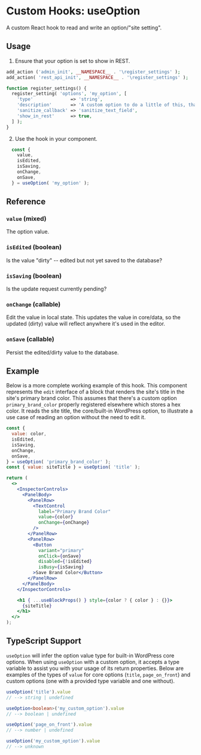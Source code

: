 # Custom Hooks: useOption

A custom React hook to read and write an option/"site setting".

## Usage

1. Ensure that your option is set to show in REST.
```php
add_action ('admin_init', __NAMESPACE__ . '\register_settings' );
add_action( 'rest_api_init', __NAMESPACE__ . '\register_settings' );

function register_settings() {
  register_setting( 'options', 'my_option', [
    'type'              => 'string',
    'description'       => 'A custom option to do a little of this, that, or the other.',
    'sanitize_callback' => 'sanitize_text_field',
    'show_in_rest'      => true,
  ] );
}
```
2. Use the hook in your component.
```jsx
  const {
    value,
    isEdited,
    isSaving,
    onChange,
    onSave,
  } = useOption( 'my_option' );
```

## Reference

### `value` (mixed)

The option value.

### `isEdited` (boolean)

Is the value "dirty" -- edited but not yet saved to the database?

### `isSaving` (boolean)

Is the update request currently pending?

### `onChange` (callable)

Edit the value in local state. This updates the value in core/data, so the updated (dirty) value will reflect anywhere it's used in the editor.

### `onSave` (callable)

Persist the edited/dirty value to the database.

## Example

Below is a more complete working example of this hook. This component represents the `edit` interface of a block that renders the site's title in the site's primary brand color. This assumes that there's a custom option `primary_brand_color` properly registered elsewhere which stores a hex color. It reads the site title, the core/built-in WordPress option, to illustrate a use case of reading an option without the need to edit it.

```jsx
const {
  value: color,
  isEdited,
  isSaving,
  onChange,
  onSave,
} = useOption( 'primary_brand_color' );
const { value: siteTitle } = useOption( 'title' );

return (
  <>
    <InspectorControls>
      <PanelBody>
        <PanelRow>
          <TextControl
            label="Primary Brand Color"
            value={color}
            onChange={onChange}
          />
        </PanelRow>
        <PanelRow>
          <Button
            variant="primary"
            onClick={onSave}
            disabled={!isEdited}
            isBusy={isSaving}
          >Save Brand Color</Button>
        </PanelRow>
      </PanelBody>
    </InspectorControls>

    <h1 { ...useBlockProps() } style={color ? { color } : {}}>
      {siteTitle}
    </h1>
  </>
);
```

## TypeScript Support

`useOption` will infer the option value type for built-in WordPress core options. When using `useOption` with a custom option, it accepts a type variable to assist you with your usage of its return properties. Below are examples of the types of `value` for core options (`title`, `page_on_front`) and custom options (one with a provided type variable and one without).

```ts
useOption('title').value
// --> string | undefined

useOption<boolean>('my_custom_option').value
// --> boolean | undefined

useOption('page_on_front').value
// --> number | undefined

useOption('my_custom_option').value
// --> unknown
```
